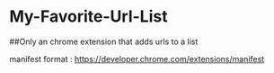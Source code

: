 # My-Favorite-Url-List

##Only an chrome extension that adds urls to a list

manifest format : https://developer.chrome.com/extensions/manifest


